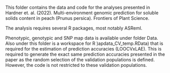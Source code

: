 This folder contains the data and code for the analyses presented in Hardner et. al. (2022). 
Multi-environment genomic prediction for soluble solids content in peach (Prunus persica). Frontiers of Plant Science.

The analysis requires several R packages, most notably ASReml.

Phenotypic, genotypic and SNP map data is available under folder Data. 
Also under this folder is a workspace for R )apdata_CV_temp.RData) that is required for the estimation of prediction accuracies (LOOCVxLAE). 
This is required to generate the exact same prediction accuracies presented in the paper as the random selection of the validation populations is defined. 
However, the code is not restricted to these validation populations.

